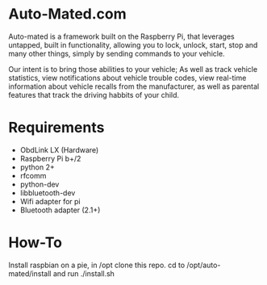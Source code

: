 # Auto-Mated.com
Auto-mated is a framework built on the Raspberry Pi, that leverages untapped, built in functionality, allowing you to lock, unlock, start, stop and many other things, simply by sending commands to your vehicle.

Our intent is to bring those abilities to your vehicle; As well as track vehicle statistics, view notifications about vehicle trouble codes, view real-time information about vehicle recalls from the manufacturer, as well as parental features that track the driving habbits of your child.

# Requirements
*  ObdLink LX (Hardware)
*  Raspberry Pi b+/2
*  python 2+
*  rfcomm
*  python-dev
*  libbluetooth-dev
*  Wifi adapter for pi
*  Bluetooth adapter (2.1+)

# How-To
Install raspbian on a pie, in /opt clone this repo.
cd to /opt/auto-mated/install and run ./install.sh
